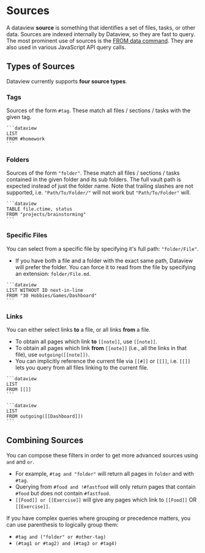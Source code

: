 # Sources

A dataview **source** is something that identifies a set of files, tasks, or other data. Sources are indexed internally by Dataview, so they are fast to query.
The most prominent use of sources is the [FROM data command](../../queries/data-commands#from). They are also used in various JavaScript API query calls.

## Types of Sources

Dataview currently supports **four source types**.

### Tags

Sources of the form `#tag`. These match all files / sections / tasks with the given tag.

~~~
```dataview
LIST
FROM #homework
```
~~~

### Folders

Sources of the form `"folder"`. These match all files / sections / tasks contained in the given folder and its sub folders. The full vault path is expected instead of just the folder name. Note that trailing slashes are not supported, i.e. `"Path/To/Folder/"` will not work but `"Path/To/Folder"` will.

~~~
```dataview
TABLE file.ctime, status
FROM "projects/brainstorming"
```
~~~


### Specific Files

You can select from a specific file by specifying it's full path: `"folder/File"`.

- If you have both a file and a folder with the exact same path, Dataview will prefer the folder. You can force it to read from the file by specifying an extension: `folder/File.md`.

~~~
```dataview
LIST WITHOUT ID next-in-line
FROM "30 Hobbies/Games/Dashboard"
```
~~~


### Links

 You can either select links **to** a file, or all links **from** a file.
 
- To obtain all pages which link **to** `[[note]]`, use `[[note]]`.
- To obtain all pages which link **from** `[[note]]` (i.e., all the links in that file), use `outgoing([[note]])`.
- You can implicitly reference the current file via `[[#]]` or `[[]]`, i.e. `[[]]` lets you query from all files linking to the current file.

~~~
```dataview
LIST
FROM [[]]
```

```dataview
LIST
FROM outgoing([[Dashboard]])
```
~~~


## Combining Sources

You can compose these filters in order to get more advanced sources using `and` and `or`.

- For example, `#tag and "folder"` will return all pages in `folder` and with `#tag`.
- Querying from `#food and !#fastfood` will only return pages that contain `#food` but does not contain `#fastfood`.
- `[[Food]] or [[Exercise]]` will give any pages which link to `[[Food]]` OR `[[Exercise]]`.

If you have complex queries where grouping or precedence matters, you can use parenthesis to logically group them:

- `#tag and ("folder" or #other-tag)`
- `(#tag1 or #tag2) and (#tag3 or #tag4)`


